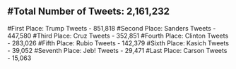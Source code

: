 #Total Number of Tweets: 2,161,232 
---
#First Place: Trump Tweets - 851,818
#Second Place: Sanders Tweets - 447,580
#Third Place: Cruz Tweets - 352,851
#Fourth Place: Clinton Tweets - 283,026
#Fifth Place: Rubio Tweets - 142,379
#Sixth Place: Kasich Tweets - 39,052
#Seventh Place: Jeb! Tweets - 29,471
#Last Place: Carson Tweets - 15,063
